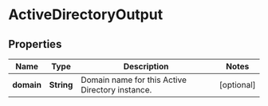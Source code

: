 # ActiveDirectoryOutput

## Properties
Name | Type | Description | Notes
------------ | ------------- | ------------- | -------------
**domain** | **String** | Domain name for this Active Directory instance. |  [optional]
